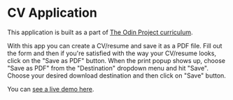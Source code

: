 # CV Application

This application is built as a part of [The Odin Project curriculum](https://www.theodinproject.com/lessons/node-path-react-new-cv-application).

With this app you can create a CV/resume and save it as a PDF file. Fill out the form and then
if you're satisfied with the way your CV/resume looks, click on the "Save as PDF" button. When the
print popup shows up, choose "Save as PDF" from the "Destination" dropdown menu and hit "Save".
Choose your desired download destination and then click on "Save" button.

You can [see a live demo here](https://cv-application-iota-drab.vercel.app/).
